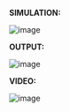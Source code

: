 **SIMULATION:**

![image](https://user-images.githubusercontent.com/94242252/144361870-91501837-31ca-4a36-a9c9-8348dd99a0c7.png)

**OUTPUT:**

![image](https://user-images.githubusercontent.com/94242252/144366392-8d6d1bcf-39f7-4071-be61-fd3d8bb955c5.png)

**VIDEO:**

![image](https://user-images.githubusercontent.com/94242252/144371398-67619fe7-3022-4612-b731-b9fdee7a264a.png)



